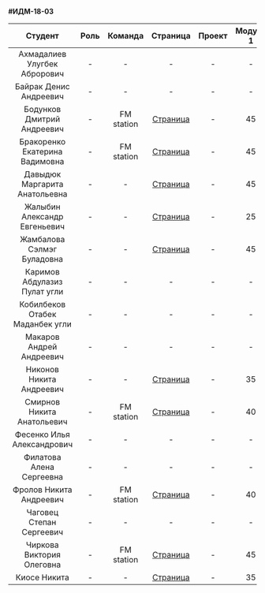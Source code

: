 **#ИДМ-18-03**

| Студент | Роль | Команда | Страница | Проект | Модуль 1 | Модуль 2 |
| :---:   | :-:  |   :-:   |   :-:    |  :-:   |    :-:   |   :-:    |
| Ахмадалиев	Улугбек	Аброрович | -  | - | - | - | - | - |
| Байрак	Денис	Андреевич | -  | - | - | - | - | - |
| Бодунков	Дмитрий	Андреевич | -  |FM station| [Страница](https://github.com/DmitryBodunkov) | - | 45 | - |
| Бракоренко	Екатерина	Вадимовна | -  | FM station | [Страница](https://github.com/wowgrechka) | - | 45 | - |
| Давыдюк	Маргарита	Анатольевна | -  | - | [Страница](https://github.com/Akema8) | - | 45 | - |
| Жалыбин	Александр	Евгеньевич | -  | - | [Страница](https://ejichek.github.io/) | - | 25 | - |
| Жамбалова	Сэлмэг	Буладовна | -  | - | [Страница](https://selmeg.github.io/) | - | 45 | - |
| Каримов	Абдулазиз	Пулат угли | -  | - | - | - | - | - |
| Кобилбеков	Отабек	Маданбек угли | -  | - | - | - | - | - |
| Макаров	Андрей	Андреевич | -  | - | - | - | - | - |
| Никонов	Никита	Андреевич | -  | - | [Страница](https://niksn13.github.io) | - | 35 | - |
| Смирнов	Никита	Анатольевич | -  |FM station | [Страница](https://nikitasmirnov17.github.io/Nikita17) | - | 40 | - |
| Фесенко	Илья	Александрович | -  | - | - | - | - | - |
| Филатова	Алена	Сергеевна | -  | - | - | - | - | - |
| Фролов	Никита	Андреевич | -  | FM station | [Страница](https://github.com/Frolich97) | - | 40 | - |
| Чаговец	Степан	Сергеевич | -  | - | - | - | - | - |
| Чиркова	Виктория	Олеговна | -  | FM station | [Страница](https://chirkova.github.io/) | - | 45 | - |
| Киосе	Никита | -  | - | [Страница](https://github.com/crotopus) | - | 35 | - |
